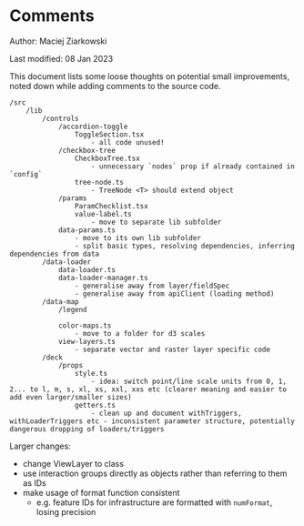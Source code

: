 # Comments

Author: Maciej Ziarkowski

Last modified: 08 Jan 2023

This document lists some loose thoughts on potential small improvements, noted
down while adding comments to the source code.

```
/src
    /lib
        /controls
            /accordion-toggle
                ToggleSection.tsx
                    - all code unused!
            /checkbox-tree
                CheckboxTree.tsx
                    - unnecessary `nodes` prop if already contained in `config`
                tree-node.ts
                    - TreeNode <T> should extend object
            /params
                ParamChecklist.tsx
                value-label.ts
                    - move to separate lib subfolder
            data-params.ts
                - move to its own lib subfolder
                - split basic types, resolving dependencies, inferring dependencies from data
        /data-loader
            data-loader.ts
            data-loader-manager.ts
                - generalise away from layer/fieldSpec
                - generalise away from apiClient (loading method)
        /data-map
            /legend

            color-maps.ts
                - move to a folder for d3 scales
            view-layers.ts
                - separate vector and raster layer specific code
        /deck
            /props
                style.ts
                    - idea: switch point/line scale units from 0, 1, 2... to l, m, s, xl, xs, xxl, xxs etc (clearer meaning and easier to add even larger/smaller sizes)
                getters.ts
                    - clean up and document withTriggers, withLoaderTriggers etc - inconsistent parameter structure, potentially dangerous dropping of loaders/triggers
```

Larger changes:

- change ViewLayer to class
- use interaction groups directly as objects rather than referring to them as
  IDs
- make usage of format function consistent
  - e.g. feature IDs for infrastructure are formatted with `numFormat`, losing
    precision

